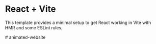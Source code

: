 # React + Vite

This template provides a minimal setup to get React working in Vite with HMR and some ESLint rules.

#   a n i m a t e d - w e b s i t e  
 